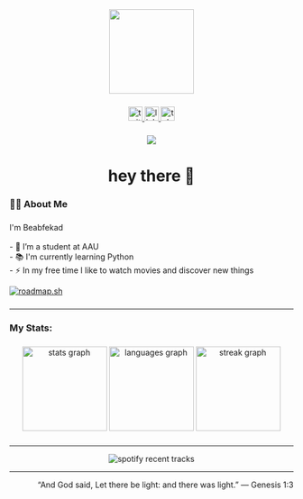 <div align="center">
  <img height="150" src="https://avatars.githubusercontent.com/u/92110044"  />
</div>

###

<div align="center">
  <a href="https://x.com/beabzk" target="_blank">
    <img src="https://img.shields.io/static/v1?message=Twitter&logo=twitter&label=&color=1DA1F2&logoColor=white&labelColor=&style=for-the-badge" height="25" alt="twitter logo"  />
  </a>
  <a href="https://linktr.ee/beabzk" target="_blank">
    <img src="https://img.shields.io/static/v1?message=Linktree&logo=linktree&label=&color=1de9b6&logoColor=white&labelColor=&style=for-the-badge" height="25" alt="linktree logo"  />
  </a>
  <a href="https://t.me/beabzk" target="_blank">
    <img src="https://img.shields.io/static/v1?message=Telegram&logo=telegram&label=&color=2CA5E0&logoColor=white&labelColor=&style=for-the-badge" height="25" alt="telegram logo"  />
  </a>
</div>

###

<div align="center">
  <img src="https://visitor-badge.laobi.icu/badge?page_id=beabzk.beabzk&right_color=black"  />
</div>

###

<h1 align="center">hey there 👋</h1>

###

<h3 align="left">👩‍💻  About Me</h3>

###

<p align="left">I'm Beabfekad<br><br>- 🔭 I’m a student at AAU<br>- 📚 I'm currently learning Python<br>- ⚡ In my free time I like to watch movies and discover new things</p>

<a href="https://roadmap.sh"><img src="https://api.roadmap.sh/v1-badge/wide/653e4625602c6661a5744db2?variant=dark" alt="roadmap.sh"/></a>

###

<hr>
<h3 align="left">My Stats:</h3>

###

<div align="center">
  <img src="https://github-readme-stats-beabzk.vercel.app/api?username=beabzk&theme=dracula&show_icons=true&include_all_commits=true&count_private=true" height="150" alt="stats graph"  />
  <img src="https://github-readme-stats-beabzk.vercel.app/api/top-langs?username=beabzk&locale=en&hide_title=false&layout=compact&card_width=320&langs_count=5&theme=dracula&hide_border=false&order=2" height="150" alt="languages graph"  />
  <img src="https://streak-stats.demolab.com?user=beabzk&locale=en&mode=weekly&theme=dracula&hide_border=false&border_radius=5&order=3" height="150" alt="streak graph"  />
</div>

###

<hr>

<div align="center">
  
![spotify recent tracks](https://spotify-recently-played-readme.vercel.app/api?user=31wpk4rq3k3t6qkzvw76adj6eiia)

</div>

<hr>

<p align="right">“And God said, Let there be light: and there was light.” — Genesis 1:3</p>

###
